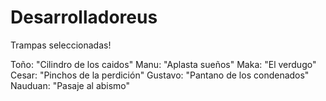 # Desarrolladoreus

Trampas seleccionadas!

Toño: "Cilindro de los caidos"
Manu: "Aplasta sueños"
Maka: "El verdugo"
Cesar: "Pinchos de la perdición"
Gustavo: "Pantano de los condenados"
Nauduan: "Pasaje al abismo"
